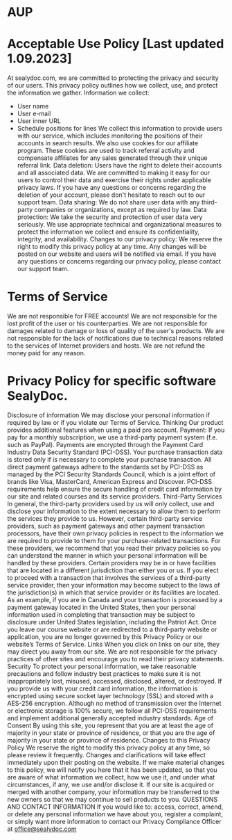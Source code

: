# AUP

# Acceptable Use Policy [Last updated 1.09.2023]

At sealydoc.com, we are committed to protecting the privacy and security of our users. This privacy policy outlines how we collect, use, and protect the information we gather.
Information we collect:
- User name
- User e-mail
- User inner URL
- Schedule positions for lines
We collect this information to provide users with our service, which includes monitoring the positions of their accounts in search results.
We also use cookies for our affiliate program. These cookies are used to track referral activity and compensate affiliates for any sales generated through their unique referral link.
Data deletion:
Users have the right to delete their accounts and all associated data. We are committed to making it easy for our users to control their data and exercise their rights under applicable privacy laws. If you have any questions or concerns regarding the deletion of your account, please don't hesitate to reach out to our support team.
Data sharing:
We do not share user data with any third-party companies or organizations, except as required by law.
Data protection:
We take the security and protection of user data very seriously. We use appropriate technical and organizational measures to protect the information we collect and ensure its confidentiality, integrity, and availability.
Changes to our privacy policy:
We reserve the right to modify this privacy policy at any time. Any changes will be posted on our website and users will be notified via email.
If you have any questions or concerns regarding our privacy policy, please contact our support team.

# Terms of Service

We are not responsible for FREE accounts!
We are not responsible for the lost profit of the user or his counterparties.
We are not responsible for damages related to damage or loss of quality of the user's products.
We are not responsible for the lack of notifications due to technical reasons related to the services of Internet providers and hosts.
We are not refund the money paid for any reason.

# Privacy Policy for specific software SealyDoc.

Disclosure of information 
We may disclose your personal information if required by law or if you violate our Terms of Service.
Thinking Our product provides additional features when using a paid pro account. 
Payment: If you pay for a monthly subscription, we use a third-party payment system (f.e. such as PayPal). Payments are encrypted through the Payment Card Industry Data Security Standard (PCI-DSS).
Your purchase transaction data is stored only if is necessary to complete your purchase transaction. All direct payment gateways adhere to the standards set by PCI-DSS as managed by the PCI Security Standards Council, which is a joint effort of brands like Visa, MasterCard, American Express and Discover. PCI-DSS requirements help ensure the secure handling of credit card information by our site and related courses and its service providers.
Third-Party Services In general, the third-party providers used by us will only collect, use and disclose your information to the extent necessary to allow them to perform the services they provide to us. 
However, certain third-party service providers, such as payment gateways and other payment transaction processors, have their own privacy policies in respect to the information we are required to provide to them for your purchase-related transactions. 
For these providers, we recommend that you read their privacy policies so you can understand the manner in which your personal information will be handled by these providers. 
Certain providers may be in or have facilities that are located in a different jurisdiction than either you or us. 
If you elect to proceed with a transaction that involves the services of a third-party service provider, then your information may become subject to the laws of the jurisdiction(s) in which that service provider or its facilities are located. As an example, if you are in Canada and your transaction is processed by a payment gateway located in the United States, then your personal information used in completing that transaction may be subject to disclosure under United States legislation, including the Patriot Act. 
Once you leave our course website or are redirected to a third-party website or application, you are no longer governed by this Privacy Policy or our website’s Terms of Service. 
Links 
When you click on links on our site, they may direct you away from our site. We are not responsible for the privacy practices of other sites and encourage you to read their privacy statements.
Security 
To protect your personal information, we take reasonable precautions and follow industry best practices to make sure it is not inappropriately lost, misused, accessed, disclosed, altered, or destroyed. 
If you provide us with your credit card information, the information is encrypted using secure socket layer technology (SSL) and stored with a AES-256 encryption. 
Although no method of transmission over the Internet or electronic storage is 100% secure, we follow all PCI-DSS requirements and implement additional generally accepted industry standards.
Age of Consent By using this site, you represent that you are at least the age of majority in your state or province of residence, or that you are the age of majority in your state or province of residence.
Changes to this Privacy Policy 
We reserve the right to modify this privacy policy at any time, so please review it frequently. 
Changes and clarifications will take effect immediately upon their posting on the website. If we make material changes to this policy, we will notify you here that it has been updated, so that you are aware of what information we collect, how we use it, and under what circumstances, if any, we use and/or disclose it. If our site is acquired or merged with another company, your information may be transferred to the new owners so that we may continue to sell products to you.
QUESTIONS AND CONTACT INFORMATION If you would like to: access, correct, amend, or delete any personal information we have about you, register a complaint, or simply want more information to contact our Privacy Compliance Officer at office@sealydoc.com
